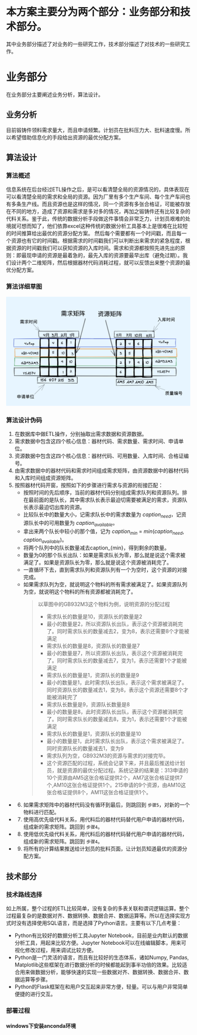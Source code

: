# 本方案主要分为两个部分：业务部分和技术部分。
其中业务部分描述了对业务的一些研究工作，技术部分描述了对技术的一些研究工作。
# 业务部分
在业务部分主要阐述业务分析，算法设计。
## 业务分析
目前锻铸件领料需求量大，而且申请频繁。计划员在批料压力大、批料速度慢。所以希望借助信息化的手段给出资源的最优分配方案。
## 算法设计
### 算法概述
信息系统在后台经过ETL操作之后，是可以看清楚全局的资源情况的，具体表现在可以看清楚全局的需求和全局的资源。因为厂里有多个生产车间、每个生产车间也有多条生产线。而且资源也是这样的情况，同一个资源有多张合格证，可能被存放在不同的地方，造成了资源和需求是多对多的情况，再加之锻铸件还有比较复杂的代料关系。鉴于此，传统的数据分析手段做这件事情会非常乏力，计划员艰难的处境就可想而知了，他们依靠excel这种传统的数据分析工具基本上是很难在比较短的时间推算给出最优的资源分配方案。
然后每个需要都有一个时间戳，而且每一个资源也有它的时间戳。根据需求的时间戳我们可以判断出来需求的紧急程度，根据资源的时间戳我们可以获知资源的入库时间。需求和资源都按照先进先出的原则：即最现申请的资源是最着急的，最先入库的资源要最早出库（避免过期）。我们设计两个二维矩阵，然后根据器材代码消耗过程，就可以反馈出来整个资源的最优分配方案。
### 算法详细草图
![算法](./img/balance.png)
### 算法设计伪码
1. 在数据库中做ETL操作，分别抽取出需求数据和资源数据。
2. 需求数据中包含这四个核心信息：器材代码、需求数量、需求时间、申请单位。
3. 资源数据中包含这四个核心信息：器材代码、可用数量、入库时间、合格证编号。
4. 由需求数据中的器材代码和需求时间组成需求矩阵，由资源数据中的器材代码和入库时间组成资源矩阵。
5. 按照器材代码开窗，按照如下的步骤进行需求与资源的衔接匹配：
   -  按照时间的先后顺序，当前的器材代码分别组成需求队列和资源队列。排在最前面的是队长，其中需求队长表示最迫切需要被满足的需求，资源队长表示最迫切出库的资源。
   - 比较队长中的数量大小，记需求队长中的需求数量为 $caption_{need}$，记资源队长中的可用数量为 $caption_{available}$。
   - 拿出来两个队长中较小的那个值，记为 $caption_{min}$ = $min(caption_{need}, caption_{available})$。
   - 将两个队列中的队长数量减去caption_{min}，得到剩余的数量。
   - 数量为0的那个队长出队：如果是需求队长为零，那么就是说这个需求被满足了。如果是资源队长为零，那么就是说这个资源被消耗完了。
   - 一直循环下去，直到需求队列和资源队列有一个为空时，这个资源的对接完成。
   - 如果需求队列为空，就说明这个物料的所有需求被满足了。如果资源队列为空，就说明这个物料的所有资源都被消耗完了。
        > 以草图中的GB932M3这个物料为例，说明资源的分配过程
        > - 需求队长的数量是10，资源队长的数量是2
        > - 最小的数量是2，所以资源队长出队，表示这个资源被消耗完了。同时需求队长的数量减去2，变为8，表示还需要8个才能被满足
        > - 需求队长的数量是8，资源队长的数量是7
        > - 最小的数量是7，所以资源队长出队，表示这个资源被消耗完了。同时需求队长的数量减去7，变为1，表示还需要1个才能被满足
        > - 需求队长的数量是1，资源队长的数量是9
        > - 最小的数量是1，此时需求队长出队，表示这个需求被满足了。同时资源队长的数量减去1，变为8，表示这个资源还需要8个才能被消耗完了
        > - 需求队长数量是9，资源队长数量是8
        > - 最小的数量是8，此时资源队长出队，表示这个资源被消耗完了。同时需求队长的数量减去8，变为1，表示还需要1个才能被满足
        > - 需求队长的数量是1，资源队长的数量是10
        > - 最小的数量是1，此时需求队长出队，表示这个需求被满足了。同时资源队长的数量减去1，变为9
        > - 需求队列为空，GB932M3的资源与需求的对接完毕。
        > - 这个资源匹配的过程，系统会记录下来，并且最后推送给计划员，就是资源的最优分配过程。系统记录的结果是：313申请的10个资源由AM5这张合格证提供2个，AM7这张合格证提供7个,AM10这张合格证提供1个。215申请的9个资源，由AM10这张合格证提供8个，AM11这张合格证提供1个。
- 6. 如果需求矩阵中的器材代码没有循环到最后，则跳回到 `步骤5`，对新的一个物料进行匹配。
- 7. 使用高优先级代料关系，用代料后的器材代码替代用户申请的器材代码，组成新的需求矩阵。跳回到 `步骤4`。
- 8. 使用低优先级代料关系，用代料后的器材代码替代用户申请的器材代码，组成新的需求矩阵。跳回到 `步骤4`。
- 9. 将所有的计算结果推送给计划员的批料页面，让计划员知道最优的资源分配方案。

## 技术部分
### 技术路线选择
如上所属，整个过程的ETL比较简单，没有复杂的多表关联和谓词逻辑运算。整个过程最复杂的是数据对齐、数据转换、数据合并、数据运算等。所以在选择实现方式时没有选择使用SQL语言，而是选择了Python语言。主要有以下几点考量：
- Python有比较好的数据分析工具Jupyter Notebook，目前是业内默认的数据分析工具，用起来比较方便。Jupyter Notebook可以在线编辑脚本，用来可视化修改过程，用来调试比较方便。
- Python是一门灵活的语言，而且有比较好的生态体系，诸如Numpy, Pandas, Matplotlib这些框架在进行数据分析的时候都能起到事半功倍的效果。比较适合用来做数据分析，能够快速的实现一些数据对齐、数据转换、数据合并、数据运算等步骤。
- Python的Flask框架在和用户交互起来非常方便，轻量。可以与用户非常简单便捷的进行交互。
### 部署过程
#### windows下安装anconda环境